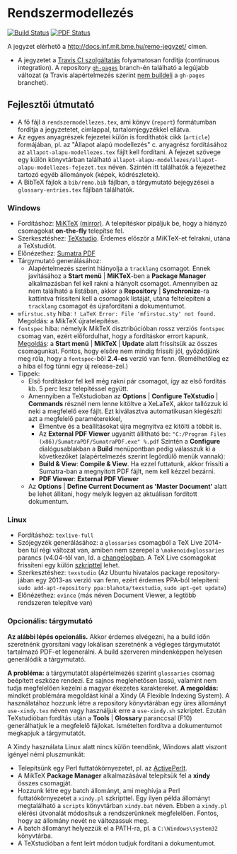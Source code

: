 # Rendszermodellezés

[![Build Status](https://travis-ci.org/FTSRG/remo-jegyzet.svg?branch=master)](https://travis-ci.org/FTSRG/remo-jegyzet) [![PDF Status](https://www.sharelatex.com/github/repos/FTSRG/remo-jegyzet/builds/latest/badge.svg)](https://www.sharelatex.com/github/repos/FTSRG/remo-jegyzet/builds/latest/output.pdf)

A jegyzet elérhető a <http://docs.inf.mit.bme.hu/remo-jegyzet/> címen.

* A jegyzetet a [Travis CI szolgáltatás](https://travis-ci.org/FTSRG/remo-jegyzet) folyamatosan fordítja (continuous integration). A repository [`gh-pages`](https://github.com/FTSRG/remo-jegyzet/tree/gh-pages) branch-én található a legújabb változat (a Travis alapértelmezés szerint [nem buildeli](https://help.github.com/articles/troubleshooting-github-pages-build-failures/#working-with-continuous-integration-services) a `gh-pages` branchet).

## Fejlesztői útmutató

* A fő fájl a `rendszermodellezes.tex`, ami könyv (`report`) formátumban fordítja a jegyzetetet, címlappal, tartalomjegyzékkel ellátva.
* Az egyes anyagrészek fejezetei külön is fordíthatók cikk (`article`) formájában, pl. az "Állapot alapú modellezés" c. anyagrész fordításához az `allapot-alapu-modellezes.tex` fájlt kell fordítani. A fejezet szövege egy külön könyvtárban található `allapot-alapu-modellezes/allapot-alapu-modellezes-fejezet.tex` néven. Szintén itt találhatók a fejezethez tartozó egyéb állományok (képek, kódrészletek).
* A BibTeX fájlok a `bib/remo.bib` fájlban, a tárgymutató bejegyzései a `glossary-entries.tex` fájlban találhatók.

### Windows

* Fordításhoz: [MiKTeX](http://miktex.org/) [(mirror)](http://tug.ctan.org/systems/win32/miktex/setup/). A telepítéskor pipáljuk be, hogy a hiányzó csomagokat **on-the-fly** telepítse fel.
* Szerkesztéshez: [TeXstudio](http://texstudio.sourceforge.net/). Érdemes először a MiKTeX-et felrakni, utána a TeXstudiót.
* Előnézethez: [Sumatra PDF](http://www.sumatrapdfreader.org/free-pdf-reader.html)
* Tárgymutató generálásához:
    * Alapértelmezés szerint hiányolja a `tracklang` csomagot. Ennek javításához  a **Start menü** | **MiKTeX**-ben a **Package Manager** alkalmazásban fel kell rakni a hiányolt csomagot. Amennyiben az nem található a listában, akkor a **Repository** | **Synchronize**-ra kattintva frissíteni kell a csomagok listáját, utána feltelepíteni a `tracklang` csomagot és újrafordítani a dokumentumot.
* `mfirstuc.sty` hiba: `! LaTeX Error: File 'mfirstuc.sty' not found.` Megoldás: a MikTeX újratelepítése.
* `fontspec` hiba: némelyik MikTeX disztribúcióban rossz verziós `fontspec` csomag van, ezért előfordulhat, hogy a fordításkor errort kapunk. [Megoldás](http://tex.stackexchange.com/questions/257336/fontspec-kernel-property-unknown): a **Start menü** | **MikTeX** | **Update** alatt frissítsük az összes csomagunkat. Fontos, hogy elsőre nem mindig frissíti jól, győződjünk meg róla, hogy a `fontspec`-ből **2.4-es** verzió van fenn. (Remélhetőleg ez a hiba el fog tűnni egy új release-zel.)
* Tippek:
    * Első fordításkor fel kell még rakni pár csomagot, így az első fordítás kb. 5 perc lesz telepítéssel együtt.
    * Amennyiben a TeXstudioban az **Options** | **Configure TeXstudio** | **Commands** résznél nem lenne kitöltve a XeLaTeX, akkor tallózzuk ki neki a megfelelő exe fájlt. Ezt kiválasztva automatikusan kiegészíti azt a megfelelő paraméterekkel,
        * Elmentve és a beállításokat újra megnyitva ez kitölti a többit is.
        * Az **External PDF Viewer** ugyanitt állítható be: `"C:/Program Files (x86)/SumatraPDF/SumatraPDF.exe" %.pdf` Szintén a **Configure** dialógusablakban a **Build** menüpontban pedig válasszuk ki a következőket (alapértelmezés szerint legördülő menük vannak):
        * **Build & View**: **Compile & View**. Ha ezzel futtatunk, akkor frissíti a Sumatra-ban a megnyitott PDF fájlt, nem kell kézzel bezárni.
        * **PDF Viewer**: **External PDF Viewer**
    * Az **Options** | **Define Current Document as 'Master Document'** alatt be lehet állítani, hogy melyik legyen az aktuálisan fordított dokumentum.

### Linux

* Fordításhoz: `texlive-full`
* Szójegyzék generálásához: a `glossaries` csomagból a TeX Live 2014-ben túl régi változat van, amiben nem szerepel a `\makenoidxglossaries` parancs (v4.04-től van, ld. a [changelogban](http://tug.ctan.org/macros/latex/contrib/glossaries/CHANGES). A TeX Live csomagokat frissíteni egy külön [szkripttel](https://github.com/FTSRG/cheat-sheets/wiki/LaTeX#update-tex-live-on-ubuntu) lehet.
* Szerkesztéshez: `texstudio` (Az Ubuntu hivatalos package repository-jában egy 2013-as verzió van fenn, ezért érdemes PPA-ból telepíteni: `sudo add-apt-repository ppa:blahota/texstudio`, `sudo apt-get update`)
* Előnézethez: `evince` (más néven Document Viewer, a legtöbb rendszeren telepítve van)

### Opcionális: tárgymutató

**Az alábbi lépés opcionális.** Akkor érdemes elvégezni, ha a build időn szeretnénk gyorsítani vagy lokálisan szeretnénk a végleges tárgymutatót tartalmazó PDF-et legenerálni. A build szerveren mindenképpen helyesen generálódik a tárgymutató.

**A probléma:** a tárgymutatót alapértelmezés szerint `glossaries` csomag beépített eszköze rendezi. Ez sajnos meglehetősen lassú, valamint nem tudja megfelelően kezelni a magyar ékezetes karaktereket.
**A megoldás:** mindkét problémára megoldást kínál a Xindy (A Flexible Indexing System). A használatához hozzunk létre a repository könyvtárában egy üres állományt `use-xindy.tex` néven vagy használjuk erre a `use-xindy.sh` szkriptet. Ezután TeXstudióban fordítás után a **Tools** | **Glossary** paranccsal (F10) generálhatjuk le a megfelelő fájlokat. Ismételten fordítva a dokumentumot megkapjuk a tárgymutatót.

A Xindy használata Linux alatt nincs külön teendőnk, Windows alatt viszont igényel némi pluszmunkát:

* Telepítsünk egy Perl futtatókörnyezetet, pl. az [ActivePerlt](http://www.activestate.com/activeperl/downloads).
* A MikTeX **Package Manager** alkalmazásával telepítsük fel a **xindy** összes csomagját.
* Hozzunk létre egy batch állományt, ami meghívja a Perl futtatókörnyezetet a `xindy.pl` szkripttel. Egy ilyen példa állományt megtalálható a `scripts` könyvtárban `xindy.bat` néven. Ebben a `xindy.pl` elérési útvonalát módosítsuk a rendszerünknek megfelelően. Fontos, hogy az állomány nevét ne változassuk meg.
* A batch állományt helyezzük el a PATH-ra, pl. a `C:\Windows\system32` könyvtárba.
* A TeXstudióban a fent leírt módon tudjuk fordítani a dokumentumot.

